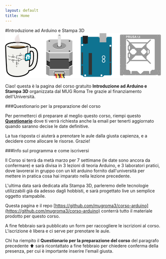 ```yaml
---
layout: default
title: Home
---
```


#Introduzione ad Arduino e Stampa 3D
![mug_arduino_stampa3d](images/header_introduzione.png "Mug StepperMotor Arduino Stampa3D")

Ciao! questa è la pagina del corso gratuito **Introduzione ad Arduino e Stampa 3D** organizzata dal MUG Roma Tre grazie al finanziamento dell'Università.

###Questionario per la preparazione del corso

Per permetterci di preparare al meglio questo corso, riempi questo
**[Questionario](http://goo.gl/forms/8womjGBs7B)** dove ti verrà richiesta anche la email per tenerti aggiornato quando saranno decise le date definitive.

La tua risposta ci aiuterà a prenotare le aule dalla giusta capienza, e a decidere come allocare le risorse. Grazie!

###Info sul programma e come iscriversi

Il Corso si terrà da metà marzo per 7 settimane (le date sono ancora da confermare) e sarà divisa in 3 lezioni di teoria Arduino, e 3 laboratori pratici, dove lavorerai in gruppo con un kit arduino fornito dall'università per mettere in pratica cosa hai imparato nella lezione precedente. 

L'ultima data sarà dedicata alla Stampa 3D, parleremo delle tecnologie utilizzabili già da adesso dagli hobbisti, e sarà progettato live un semplice oggetto stampabile. 

Questa pagina e il repo [https://github.com/mugroma3/corso-arduino](https://github.com/mugroma3/corso-arduino) conterrà tutto il materiale prodotto per questo corso.

A fine febbraio sarà pubblicato un form per raccogliere le iscrizioni al corso.
L'iscrizione è libera e ci serve per prenotare le aule. 

Chi ha riempito il **Questionario per la preparazione del corso** del paragrafo precedente ⬆ sarà ricontattato a fine febbraio per chiedere conferma della presenza, per cui è importante inserire l'email giusta. 